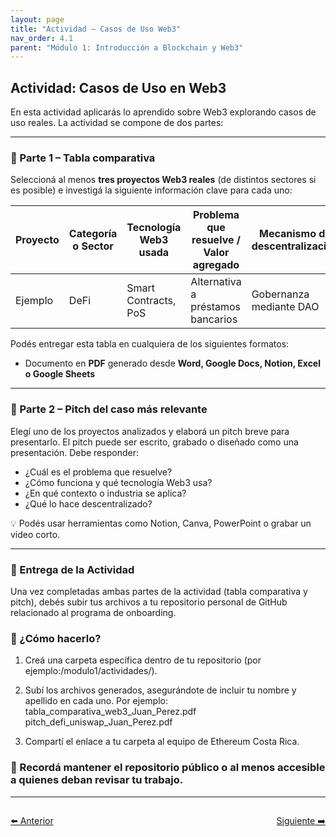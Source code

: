 ```yaml
---
layout: page
title: "Actividad – Casos de Uso Web3"
nav_order: 4.1
parent: "Módulo 1: Introducción a Blockchain y Web3"
---
```


## Actividad: Casos de Uso en Web3

En esta actividad aplicarás lo aprendido sobre Web3 explorando casos de uso reales. La actividad se compone de dos partes:

---

### 🧮 Parte 1 – Tabla comparativa

Seleccioná al menos **tres proyectos Web3 reales** (de distintos sectores si es posible) e investigá la siguiente información clave para cada uno:

| Proyecto | Categoría o Sector | Tecnología Web3 usada | Problema que resuelve / Valor agregado | Mecanismo de descentralización |
|----------|--------------------|------------------------|----------------------------------------|---------------------------------|
| Ejemplo  | DeFi               | Smart Contracts, PoS   | Alternativa a préstamos bancarios      | Gobernanza mediante DAO         |

Podés entregar esta tabla en cualquiera de los siguientes formatos:

- Documento en **PDF** generado desde **Word, Google Docs, Notion, Excel o Google Sheets**


---

### 🎤 Parte 2 – Pitch del caso más relevante

Elegí uno de los proyectos analizados y elaborá un pitch breve para presentarlo. El pitch puede ser escrito, grabado o diseñado como una presentación. Debe responder:

- ¿Cuál es el problema que resuelve?
- ¿Cómo funciona y qué tecnología Web3 usa?
- ¿En qué contexto o industria se aplica?
- ¿Qué lo hace descentralizado?

💡 Podés usar herramientas como Notion, Canva, PowerPoint o grabar un video corto.

---
### 📝 Entrega de la Actividad

Una vez completadas ambas partes de la actividad (tabla comparativa y pitch), debés subir tus archivos a tu repositorio personal de GitHub relacionado al programa de onboarding.

### 📂 ¿Cómo hacerlo?

1. Creá una carpeta específica dentro de tu repositorio (por ejemplo:/modulo1/actividades/).

2. Subí los archivos generados, asegurándote de incluir tu nombre y apellido en cada uno. Por ejemplo:
tabla_comparativa_web3_Juan_Perez.pdf
pitch_defi_uniswap_Juan_Perez.pdf

3. Compartí el enlace a tu carpeta al equipo de Ethereum Costa Rica.

### 🔐 Recordá mantener el repositorio público o al menos accesible a quienes deban revisar tu trabajo.

---

<div style="display: flex; justify-content: space-between; margin-top: 2em;">
  <a class="btn" href="/Testing-Onboarding/modulo1-parte3">⬅️ Anterior</a>
  <a class="btn" href="/Testing-Onboarding/modulo1-parte4">Siguiente ➡️</a>
</div>
